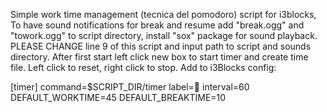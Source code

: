 Simple work time management (tecnica del pomodoro) script for i3blocks,
To have sound notifications for break and resume add "break.ogg" and 
"towork.ogg" to script directory, install "sox" package for sound playback. 
PLEASE CHANGE line 9 of this script and input path to script and sounds directory.
After first start left click new box to start timer and create time file.
Left click to reset, right click to stop.
Add to i3Blocks config:

[timer]
command=$SCRIPT_DIR/timer
label=
interval=60
DEFAULT_WORKTIME=45
DEFAULT_BREAKTIME=10

